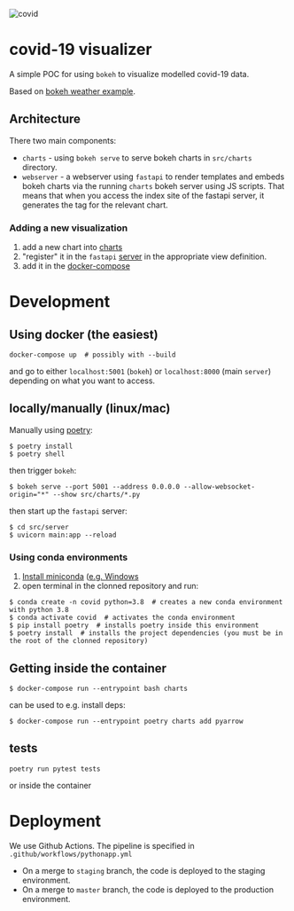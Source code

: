 ![covid](https://github.com/epidemics/covid/workflows/covid/badge.svg)

# covid-19 visualizer
A simple POC for using `bokeh` to visualize modelled covid-19 data. 

Based on [bokeh weather example](https://github.com/bokeh/bokeh/tree/master/examples/app/weather).

## Architecture
There two main components:

* `charts` - using `bokeh serve` to serve bokeh charts
  in `src/charts` directory.
* `webserver` - a webserver using `fastapi` to render templates and embeds
  bokeh charts via the running `charts` bokeh server using JS scripts. That means that when you access the index site
  of the fastapi server, it generates the tag for the relevant chart. 

### Adding a new visualization
1. add a new chart into [charts](https://github.com/epidemics/covid/tree/master/src/charts)
2. "register" it in the `fastapi` [server](https://github.com/epidemics/covid/blob/master/src/server/main.py#L19) in the appropriate view definition.
3. add it in the [docker-compose](https://github.com/epidemics/covid/blob/master/docker-compose.yaml#L22)

# Development
## Using docker (the easiest) 
```
docker-compose up  # possibly with --build
```
and go to either `localhost:5001` (`bokeh`) or `localhost:8000` (main `server`) depending on what you want to access.

## locally/manually (linux/mac)
Manually using [poetry](https://python-poetry.org/docs/#installation):
```
$ poetry install
$ poetry shell
```

then trigger `bokeh`:
```
$ bokeh serve --port 5001 --address 0.0.0.0 --allow-websocket-origin="*" --show src/charts/*.py
```

then start up the `fastapi` server:
```
$ cd src/server
$ uvicorn main:app --reload
```

### Using conda environments
1. [Install miniconda](https://conda.io/projects/conda/en/latest/user-guide/install/index.html#) ([e.g. Windows](https://conda.io/projects/conda/en/latest/user-guide/install/windows.html)
2. open terminal in the clonned repository and run:
```
$ conda create -n covid python=3.8  # creates a new conda environment with python 3.8
$ conda activate covid  # activates the conda environment
$ pip install poetry  # installs poetry inside this environment
$ poetry install  # installs the project dependencies (you must be in the root of the clonned repository)
```

## Getting inside the container
```
$ docker-compose run --entrypoint bash charts
```

can be used to e.g. install deps:
```
$ docker-compose run --entrypoint poetry charts add pyarrow
```

## tests
```
poetry run pytest tests
```
or inside the container

# Deployment
We use Github Actions. The pipeline is specified in `.github/workflows/pythonapp.yml`

* On a merge to `staging` branch, the code is deployed to the staging environment.
* On a merge to `master` branch, the code is deployed to the production environment.
